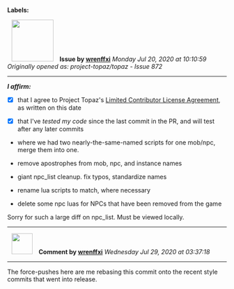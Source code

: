 **Labels:**



<a href="https://github.com/wrenffxi"><img src="https://avatars1.githubusercontent.com/u/21246949?v=4" width="96" height="96" hspace="10"></img></a> **Issue by [wrenffxi](https://github.com/wrenffxi)**
_Monday Jul 20, 2020 at 10:10:59_
_Originally opened as: project-topaz/topaz - Issue 872_

----

<!-- place 'x' mark between square [] brackets to affirm: -->
**_I affirm:_**
- [x] that I agree to Project Topaz's [Limited Contributor License Agreement](http://project-topaz.com/blob/release/CONTRIBUTOR_AGREEMENT.md), as written on this date
- [x] that I've _tested my code_ since the last commit in the PR, and will test after any later commits

* where we had two nearly-the-same-named scripts for one mob/npc, merge them into one.
* remove apostrophes from mob, npc, and instance names
* giant npc_list cleanup.  fix typos, standardize names
* rename lua scripts to match, where necessary
* delete some npc luas for NPCs that have been removed from the game

Sorry for such a large diff on npc_list.  Must be viewed locally.


----
<a href="https://github.com/wrenffxi"><img src="https://avatars1.githubusercontent.com/u/21246949?v=4" width="48" height="48" hspace="10"></img></a> **Comment by [wrenffxi](https://github.com/wrenffxi)**
_Wednesday Jul 29, 2020 at 03:37:18_

----

The force-pushes here are me rebasing this commit onto the recent style commits that went into release.
